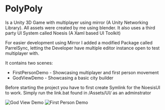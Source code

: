 # PolyPoly
Is a Unity 3D Game with multiplayer using mirror (A Unity Networking Library). 
All assets were created by me using blender.
It also uses a third party UI System called Noesis (A Xaml based UI Toolkit)

For easier development using Mirror I added a modified Package called ParrelSync, letting the Developer have multiple editor instance open to test multiplayer with.

It contains two scenes:
 - FirstPersonDemo - Showcasing multiplayer and first person movement
 - GodViewDemo - Showcasing a basic city builder 
 
Before starting the project you have to first create Symlink for the NoesisUI to work.
Simply run the link.bat found in /Assets/UI/ as an adminstrator

![God View Demo](https://i.imgur.com/qGK2qKx.png "God View Demo")
![First Person Demo](https://i.imgur.com/QUq5qVv.png "First Person Demo")
